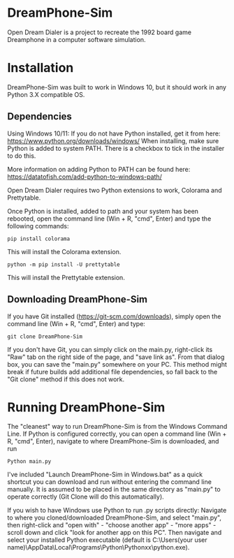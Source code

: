 # DreamPhone-Sim
Open Dream Dialer is a project to recreate the 1992 board game Dreamphone in a computer software simulation.

# Installation
DreamPhone-Sim was built to work in Windows 10, but it should work in any Python 3.X compatible OS. 

## Dependencies
Using Windows 10/11:
If you do not have Python installed, get it from here: https://www.python.org/downloads/windows/
When installing, make sure Python is added to system PATH. There is a checkbox to tick in the installer to do this. 

More information on adding Python to PATH can be found here: https://datatofish.com/add-python-to-windows-path/

Open Dream Dialer requires two Python extensions to work, Colorama and Prettytable.

Once Python is installed, added to path and your system has been rebooted, open the command line (Win + R, "cmd", Enter) and type the following commands:

```pip install colorama```

This will install the Colorama extension.

```python -m pip install -U prettytable```

This will install the Prettytable extension.

## Downloading DreamPhone-Sim
If you have Git installed (https://git-scm.com/downloads), simply open the command line (Win + R, "cmd", Enter) and type:

```git clone DreamPhone-Sim```

If you don't have Git, you can simply click on the main.py, right-click its "Raw" tab on the right side of the page, and "save link as".
From that dialog box, you can save the "main.py" somewhere on your PC. This method might break if future builds add additional file dependencies, so fall back to the "Git clone" method if this does not work.

# Running DreamPhone-Sim
The "cleanest" way to run DreamPhone-Sim is from the Windows Command Line. If Python is configured correctly, you can open a command line  (Win + R, "cmd", Enter), navigate to where DreamPhone-Sim is downloaded, and run 

```Python main.py```

I've included "Launch DreamPhone-Sim in Windows.bat" as a quick shortcut you can download and run without entering the command line manually. It is assumed to be placed in the same directory as "main.py" to operate correctly (Git Clone will do this automatically). 

If you wish to have Windows use Python to run .py scripts directly:
Navigate to where you cloned/downloaded DreamPhone-Sim, and select "main.py", then right-click and "open with" - "choose another app" - "more apps" - scroll down and click "look for another app on this PC". Then navigate and select your installed Python executable
(default is C:\Users\(your user name)\AppData\Local\Programs\Python\Pythonxx\python.exe).
